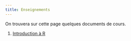```yaml
---
title: Enseignements
---
```


On trouvera sur cette page quelques documents de cours.

1. [Introduction à R](intro_R/intro_R.md)
